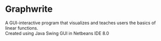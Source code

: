 # Graphwrite
A GUI-interactive program that visualizes and teaches users the basics of linear functions. <br />
Created using Java Swing GUI in Netbeans IDE 8.0
